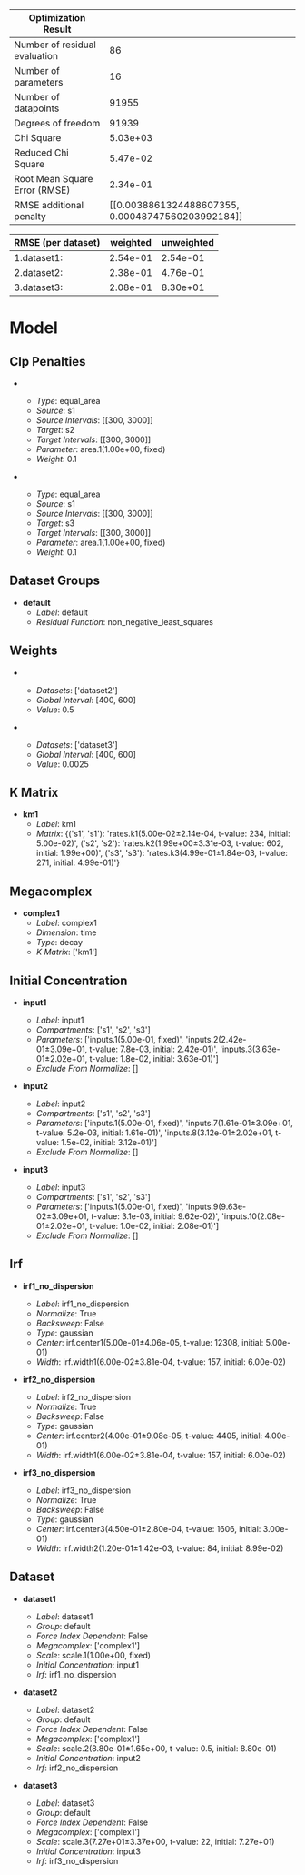 | Optimization Result           |                                                   |
|-------------------------------|---------------------------------------------------|
| Number of residual evaluation | 86                                                |
| Number of parameters          | 16                                                |
| Number of datapoints          | 91955                                             |
| Degrees of freedom            | 91939                                             |
| Chi Square                    | 5.03e+03                                          |
| Reduced Chi Square            | 5.47e-02                                          |
| Root Mean Square Error (RMSE) | 2.34e-01                                          |
| RMSE additional penalty       | [[0.0038861324488607355, 0.00048747560203992184]] |

| RMSE (per dataset)   |   weighted |   unweighted |
|----------------------|------------|--------------|
| 1.dataset1:          |   2.54e-01 |     2.54e-01 |
| 2.dataset2:          |   2.38e-01 |     4.76e-01 |
| 3.dataset3:          |   2.08e-01 |     8.30e+01 |

# Model

## Clp Penalties

- **&nbsp;**
  - _Type_: equal_area
  - _Source_: s1
  - _Source Intervals_: [[300, 3000]]
  - _Target_: s2
  - _Target Intervals_: [[300, 3000]]
  - _Parameter_: area.1(1.00e+00, fixed)
  - _Weight_: 0.1

- **&nbsp;**
  - _Type_: equal_area
  - _Source_: s1
  - _Source Intervals_: [[300, 3000]]
  - _Target_: s3
  - _Target Intervals_: [[300, 3000]]
  - _Parameter_: area.1(1.00e+00, fixed)
  - _Weight_: 0.1


## Dataset Groups

- **default**
  - _Label_: default
  - _Residual Function_: non_negative_least_squares


## Weights

- **&nbsp;**
  - _Datasets_: ['dataset2']
  - _Global Interval_: [400, 600]
  - _Value_: 0.5

- **&nbsp;**
  - _Datasets_: ['dataset3']
  - _Global Interval_: [400, 600]
  - _Value_: 0.0025


## K Matrix

- **km1**
  - _Label_: km1
  - _Matrix_: {('s1', 's1'): 'rates.k1(5.00e-02±2.14e-04, t-value: 234, initial: 5.00e-02)', ('s2', 's2'): 'rates.k2(1.99e+00±3.31e-03, t-value: 602, initial: 1.99e+00)', ('s3', 's3'): 'rates.k3(4.99e-01±1.84e-03, t-value: 271, initial: 4.99e-01)'}


## Megacomplex

- **complex1**
  - _Label_: complex1
  - _Dimension_: time
  - _Type_: decay
  - _K Matrix_: ['km1']


## Initial Concentration

- **input1**
  - _Label_: input1
  - _Compartments_: ['s1', 's2', 's3']
  - _Parameters_: ['inputs.1(5.00e-01, fixed)', 'inputs.2(2.42e-01±3.09e+01, t-value: 7.8e-03, initial: 2.42e-01)', 'inputs.3(3.63e-01±2.02e+01, t-value: 1.8e-02, initial: 3.63e-01)']
  - _Exclude From Normalize_: []

- **input2**
  - _Label_: input2
  - _Compartments_: ['s1', 's2', 's3']
  - _Parameters_: ['inputs.1(5.00e-01, fixed)', 'inputs.7(1.61e-01±3.09e+01, t-value: 5.2e-03, initial: 1.61e-01)', 'inputs.8(3.12e-01±2.02e+01, t-value: 1.5e-02, initial: 3.12e-01)']
  - _Exclude From Normalize_: []

- **input3**
  - _Label_: input3
  - _Compartments_: ['s1', 's2', 's3']
  - _Parameters_: ['inputs.1(5.00e-01, fixed)', 'inputs.9(9.63e-02±3.09e+01, t-value: 3.1e-03, initial: 9.62e-02)', 'inputs.10(2.08e-01±2.02e+01, t-value: 1.0e-02, initial: 2.08e-01)']
  - _Exclude From Normalize_: []


## Irf

- **irf1_no_dispersion**
  - _Label_: irf1_no_dispersion
  - _Normalize_: True
  - _Backsweep_: False
  - _Type_: gaussian
  - _Center_: irf.center1(5.00e-01±4.06e-05, t-value: 12308, initial: 5.00e-01)
  - _Width_: irf.width1(6.00e-02±3.81e-04, t-value: 157, initial: 6.00e-02)

- **irf2_no_dispersion**
  - _Label_: irf2_no_dispersion
  - _Normalize_: True
  - _Backsweep_: False
  - _Type_: gaussian
  - _Center_: irf.center2(4.00e-01±9.08e-05, t-value: 4405, initial: 4.00e-01)
  - _Width_: irf.width1(6.00e-02±3.81e-04, t-value: 157, initial: 6.00e-02)

- **irf3_no_dispersion**
  - _Label_: irf3_no_dispersion
  - _Normalize_: True
  - _Backsweep_: False
  - _Type_: gaussian
  - _Center_: irf.center3(4.50e-01±2.80e-04, t-value: 1606, initial: 3.00e-01)
  - _Width_: irf.width2(1.20e-01±1.42e-03, t-value: 84, initial: 8.99e-02)


## Dataset

- **dataset1**
  - _Label_: dataset1
  - _Group_: default
  - _Force Index Dependent_: False
  - _Megacomplex_: ['complex1']
  - _Scale_: scale.1(1.00e+00, fixed)
  - _Initial Concentration_: input1
  - _Irf_: irf1_no_dispersion

- **dataset2**
  - _Label_: dataset2
  - _Group_: default
  - _Force Index Dependent_: False
  - _Megacomplex_: ['complex1']
  - _Scale_: scale.2(8.80e-01±1.65e+00, t-value: 0.5, initial: 8.80e-01)
  - _Initial Concentration_: input2
  - _Irf_: irf2_no_dispersion

- **dataset3**
  - _Label_: dataset3
  - _Group_: default
  - _Force Index Dependent_: False
  - _Megacomplex_: ['complex1']
  - _Scale_: scale.3(7.27e+01±3.37e+00, t-value: 22, initial: 7.27e+01)
  - _Initial Concentration_: input3
  - _Irf_: irf3_no_dispersion


